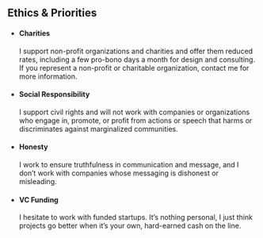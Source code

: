 <div markdown="1">  

## Ethics & Priorities  

<ul class="columns columns-2">  

<li markdown="1" >  

#### Charities  

I support non-profit organizations and charities and offer them reduced rates, including a few pro-bono days a month for design and consulting. If you represent a non-profit or charitable organization, contact me for more information.  

</li>
<li markdown="1" >  

#### Social Responsibility  

I support civil rights and will not work with companies or organizations who engage in, promote, or profit from actions or speech that harms or discriminates against marginalized communities.  

</li>
<li markdown="1" >  

#### Honesty  

I work to ensure truthfulness in communication and message, and I don’t work with companies whose messaging is dishonest or misleading.  

</li>
<li markdown="1" >  

#### VC&nbsp;Funding  

I hesitate to work with funded startups. It’s nothing personal, I just think projects go better when it’s your own, hard-earned cash on the line.

</li>
</ul>
</div>
